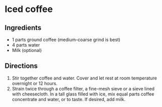 Iced coffee
===========

Ingredients
-----------

- 1 parts ground coffee (medium-coarse grind is best)
- 4 parts water
- Milk (optional)

Directions
----------

1. Stir together coffee and water. Cover and let rest at room temperature overnight or 12 hours.
2. Strain twice through a coffee filter, a fine-mesh sieve or a sieve lined with cheesecloth. In a tall glass filled with ice, mix equal parts coffee concentrate and water, or to taste. If desired, add milk.

